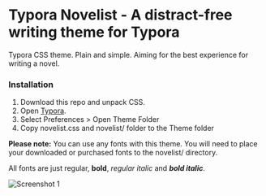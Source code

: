 # Typora Novelist - A distract-free writing theme for Typora

Typora CSS theme. Plain and simple. Aiming for the best experience for writing a novel.

### Installation

1. Download this repo and unpack CSS.
2. Open [Typora](http://typora.io).
3. Select Preferences > Open Theme Folder
4. Copy novelist.css and novelist/ folder to the Theme folder

**Please note:** You can use any fonts with this theme. You will need to place your downloaded or purchased fonts to the novelist/ directory.

All fonts are just regular, **bold**, *regular italic* and ***bold italic***.

![Screenshot 1](https://i.imgur.com/Twky3dv.png "Screenshot")

